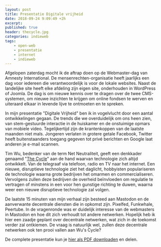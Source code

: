 ```yaml
---
layout: post
title: Presentatie Digitale vrijheid
date: 2018-09-24 9:09:49 +2h
excerpt:
published: true
header: thecycle.jpg
categories: indieweb
tags: 
    - open-web 
    - presentatie 
    - internet 
    - indieweb
---
```

Afgelopen zaterdag mocht ik de aftrap doen op de Webmaster-dag van Amnesty International. De mensenrechten-organisatie heeft jaarlijks een dag voor iedereen die verantwoordelijk is voor de lokale websites. Naast de landelijke site heeft elke afdeling zijn eigen site, onderhouden in WordPress of Joomla. De dag is om nieuwe kennis over te dragen over de twee CMS-systemen, om nieuwe inzichten te krijgen om online fondsen te werven en uiteraard elkaar in levende lijve te ontmoeten en te spreken. 

In mijn presentatie "Digitale Vrijheid" ben ik in vogelvlucht door een aantal ontwikkelingen gegaan. De trends die we overduidelijk om ons heen zien, van stem-gestuurde interactie in de huiskamer en de onstuimige opmars van mobiele video. Tegelijkertijd zijn de krantenkoppen van de laatste maanden niet mals. Jongeren verlaten in grotere getale Facebook, Twitter heeft buitenstaanders toegang gegeven tot privé berichten en Google laat anderen je e-mail scannen. 

Tim Wu, bedenker van de term Net Neutraliteit, geeft een denkkader genaamd "[The Cycle](http://www.digitalathena.com/review-of-master-switch.html)" aan de hand waarvan technologie zich altijd ontwikkelt. Van de telegraaf via telefoon, radio en TV naar het internet. Een nieuwe, disruptieve technologie ziet het daglicht, hobbyisten populariseren de technologie waarna grote bedrijven het omarmen en commercialiseren. Vervolgens zullen deze bedrijven de overheid beïnvloeden om regulatie te vertragen of minstens in een voor hen gunstige richting te duwen, waarna weer een nieuwe disruptieve technologie zal volgen. 

De laatste 15 minuten van mijn verhaal zijn besteed aan Mastodon en de aanverwante decentrale diensten die in opkomst zijn. Pixelfed, Funkwhale, Peertube. 
In de vragenronde was er duidelijk interesse van de webmasters in Mastodon en hoe dit zich verhoudt tot andere netwerken. Hopelijk heb ik hier een zaadje geplant over decentrale netwerken, wat zich in de toekomst verder zal ontkiemen. De vraag is natuurlijk wel, zullen deze decentrale netwerken ook ten prooi vallen aan Wu's Cycle?

De complete presentatie kun je [hier als PDF downloaden](/files/20180922-Digitale-vrijheid-Amnesty.pdf) en delen. 